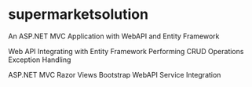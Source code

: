 # supermarketsolution
An ASP.NET MVC Application with WebAPI and Entity Framework

Web API
  Integrating with Entity Framework
  Performing CRUD Operations
  Exception Handling
  
ASP.NET MVC
  Razor Views
  Bootstrap
  WebAPI Service Integration
  
